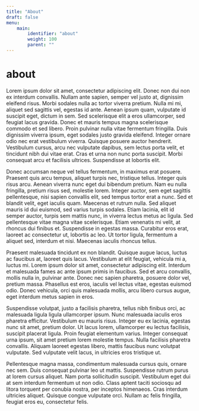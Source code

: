 ```yaml
---
title: "About"
draft: false
menu:
    main:
        identifier: "about"
        weight: 100
        parent: ""
---
```


# about



Lorem ipsum dolor sit amet, consectetur adipiscing elit. Donec non dui non ex interdum convallis. Nullam ante sapien, semper vel justo at, dignissim eleifend risus. Morbi sodales nulla ac tortor viverra pretium. Nulla mi mi, aliquet sed sagittis vel, egestas id ante. Aenean ipsum quam, vulputate id suscipit eget, dictum in sem. Sed scelerisque elit a eros ullamcorper, sed feugiat lacus gravida. Donec et mauris tempus magna scelerisque commodo et sed libero. Proin pulvinar nulla vitae fermentum fringilla. Duis dignissim viverra ipsum, eget sodales justo gravida eleifend. Integer ornare odio nec erat vestibulum viverra. Quisque posuere auctor hendrerit. Vestibulum cursus, arcu nec vulputate dapibus, sem lectus porta velit, et tincidunt nibh dui vitae erat. Cras et urna non nunc porta suscipit. Morbi consequat arcu et facilisis ultrices. Suspendisse at lobortis elit.

Donec accumsan neque vel tellus fermentum, in maximus erat posuere. Praesent quis arcu tempus, aliquet turpis nec, tristique tellus. Integer quis risus arcu. Aenean viverra nunc eget dui bibendum pretium. Nam eu nulla fringilla, pretium risus sed, molestie lorem. Integer auctor, sem eget sagittis pellentesque, nisi sapien convallis elit, sed tempus tortor erat a nunc. Sed et blandit velit, eget iaculis quam. Maecenas et rutrum nulla. Sed aliquet mauris id dui euismod, sed varius turpis sodales. Etiam lacinia, elit id semper auctor, turpis sem mattis nunc, in viverra lectus metus ac ligula. Sed pellentesque vitae magna vitae scelerisque. Etiam venenatis mi velit, at rhoncus dui finibus et. Suspendisse in egestas massa. Curabitur eros erat, laoreet ac consectetur ut, lobortis ac leo. Ut tortor ligula, fermentum a aliquet sed, interdum et nisi. Maecenas iaculis rhoncus tellus.

Praesent malesuada tincidunt ex non blandit. Quisque augue lacus, luctus ac faucibus at, laoreet quis lacus. Vestibulum at elit feugiat, vehicula mi a, luctus mi. Lorem ipsum dolor sit amet, consectetur adipiscing elit. Interdum et malesuada fames ac ante ipsum primis in faucibus. Sed et arcu convallis, mollis nulla in, pulvinar ante. Donec nec sapien pharetra, posuere dolor vel, pretium massa. Phasellus est eros, iaculis vel lectus vitae, egestas euismod odio. Donec vehicula, orci quis malesuada mollis, arcu libero cursus augue, eget interdum metus sapien in eros.

Suspendisse volutpat, justo a facilisis pharetra, tellus nibh finibus orci, ac malesuada ligula ligula ullamcorper ipsum. Nunc malesuada iaculis eros pharetra efficitur. Vestibulum eu mauris risus. Integer eu ex lacinia, egestas nunc sit amet, pretium dolor. Ut lacus lorem, ullamcorper eu lectus facilisis, suscipit placerat ligula. Proin feugiat elementum varius. Integer consequat urna ipsum, sit amet pretium lorem molestie tempus. Nulla facilisis pharetra convallis. Aliquam laoreet egestas libero, mattis faucibus nunc volutpat vulputate. Sed vulputate velit lacus, in ultricies eros tristique ut.

Pellentesque magna massa, condimentum malesuada cursus quis, ornare nec sem. Duis consequat pulvinar leo ut mattis. Suspendisse rutrum purus at lorem cursus aliquet. Nam porta sollicitudin suscipit. Vestibulum eget dui at sem interdum fermentum ut non odio. Class aptent taciti sociosqu ad litora torquent per conubia nostra, per inceptos himenaeos. Cras interdum ultricies aliquet. Quisque congue vulputate orci. Nullam ac felis fringilla, feugiat eros eu, consectetur felis. 